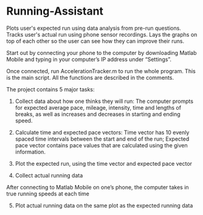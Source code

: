 # Running-Assistant
Plots user's expected run using data analysis from pre-run questions. Tracks user's actual run using phone sensor recordings. Lays the graphs on top of each other so the user can see how they can improve their runs.

Start out by connecting your phone to the computer by downloading Matlab Mobile and typing in your computer’s IP address under “Settings”.

Once connected, run AccelerationTracker.m to run the whole program. This is the main script. All the functions are described in the comments.


The project contains 5 major tasks:

1. Collect data about how one thinks they will run:
The computer prompts for expected average pace, mileage, intensity, time and lengths of breaks, as well as increases and decreases in starting and ending speed.

2. Calculate time and expected pace vectors:
Time vector has 10 evenly spaced time intervals between the start and end of the run;
Expected pace vector contains pace values that are calculated using the given information.

3. Plot the expected run, using the time vector and expected pace vector

4. Collect actual running data

After connecting to Matlab Mobile on one’s phone, the computer takes in true running speeds at each time

5. Plot actual running data on the same plot as the expected running data
